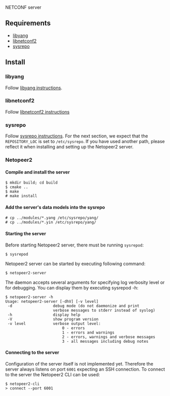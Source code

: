 NETCONF server

## Requirements

* [libyang](https://github.com/CESNET/libyang)
* [libnetconf2](https://github.com/CESNET/libnetconf2)
* [sysrepo](https://github.com/sysrepo/sysrepo)

## Install

### libyang

Follow [libyang instructions](https://github.com/CESNET/libyang/blob/master/README.md#building).

### libnetconf2

Follow [libnetconf2 instructions](https://github.com/CESNET/libnetconf2/blob/master/README.md#installation)

### sysrepo

Follow [sysrepo instructions](https://github.com/sysrepo/sysrepo/blob/master/INSTALL.md).
For the next section, we expect that the `REPOSITORY_LOC` is set to `/etc/sysrepo`. If you
have used another path, please reflect it when installing and setting up the Netopeer2 server.

### Netopeer2

#### Compile and install the server
```
$ mkdir build; cd build
$ cmake ..
$ make
# make install
```

#### Add the server's data models into the sysrepo
```
# cp ../modules/*.yang /etc/sysrepo/yang/
# cp ../modules/*.yin /etc/sysrepo/yang/
```

#### Starting the server

Before starting Netopeer2 server, there must be running `sysrepod`:
```
$ sysrepod
```

Netopeer2 server can be started by executing following command:
```
$ netopeer2-server
```

The daemon accepts several arguments for specifying log verbosity level
or for debugging. You can display them by executing sysrepod -h:
```
$ netopeer2-server -h
Usage: netopeer2-server [-dhV] [-v level]
 -d                  debug mode (do not daemonize and print
                     verbose messages to stderr instead of syslog)
 -h                  display help
 -V                  show program version
 -v level            verbose output level:
                         0 - errors
                         1 - errors and warnings
                         2 - errors, warnings and verbose messages
                         3 - all messages including debug notes
```

#### Connecting to the server

Configuration of the server itself is not implemented yet. Therefore the server
always listens on port `6001` expecting an SSH connection. To connect to the server
the Netopeer2 CLI can be used:
```
$ netopeer2-cli
> connect --port 6001
```


